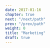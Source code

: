 ```yaml
---
date: 2017-01-16
chapter: true
next: "/next/path"
prev: "/prev/path"
weight: 0
title: "Marketing"
draft: true
---
```

